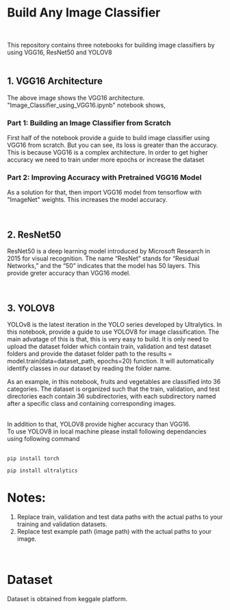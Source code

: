 # Build Any Image Classifier
<br/>

This repository contains three notebooks for building image classifiers by using VGG16, ResNet50 and YOLOV8
<br/>
<br/>



## 1. VGG16 Architecture

The above image shows the VGG16 architecture. "Image_Classifier_using_VGG16.ipynb" notebook shows,
### Part 1: Building an Image Classifier from Scratch
First half of the notebook provide a guide to build image classifier using VGG16 from scratch. But you can see, its loss is greater than the accuracy. This is because VGG16 is a complex architecture. In order to get higher accuracy 
we need to train under more epochs or increase the dataset

### Part 2: Improving Accuracy with Pretrained VGG16 Model
As a solution for that, then import VGG16 model from tensorflow with "ImageNet" weights. This increases the model accuracy.

<br/>

## 2. ResNet50
ResNet50 is a deep learning model introduced by Microsoft Research in 2015 for visual recognition. The name “ResNet” stands for “Residual Networks,” and the “50” indicates that the model has 50 layers. 
This provide greter accuracy than VGG16 model.

<br/>


## 3. YOLOV8
YOLOv8 is the latest iteration in the YOLO series developed by Ultralytics. In this notebook, provide a guide to use YOLOV8 for image classification. The main advatage of this is that, this is very easy to build.
It is only need to upload the dataset folder which contain train, validation and test dataset folders and provide the dataset folder path to the results = model.train(data=dataset_path, epochs=20) function.
It will automatically identify classes in our dataset by reading the folder name. 
<br/>

As an  example, in this notebook, fruits and vegetables are classified into 36 categories. The dataset is organized such that the train, validation, and test directories each contain 36 subdirectories, with each subdirectory named after a specific class
and containing corresponding images.

<br/>
In addition to that, YOLOV8 provide higher accuracy than VGG16.


<br/>
To use YOLOV8 in local machine please install following dependancies using following command
<br/>
<br/>


```
pip install torch
```
```
pip install ultralytics
```

# Notes:
1. Replace train, validation and test data paths with the actual paths to your training and validation datasets.
2. Replace test example path (image path) with the actual paths to your image.
<br/>

# Dataset
Dataset is obtained from keggale platform.
